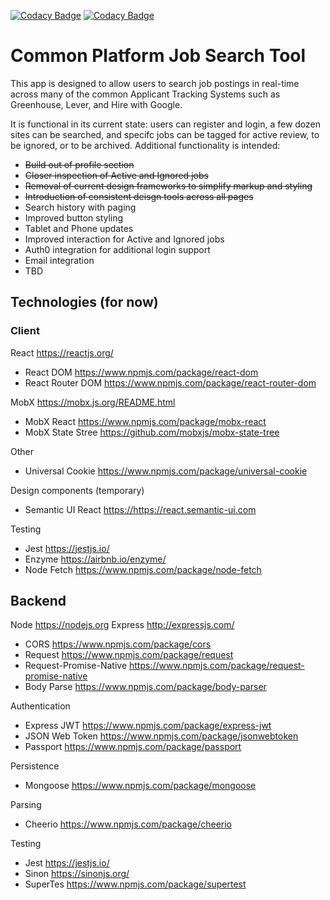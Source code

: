 [![Codacy Badge](https://api.codacy.com/project/badge/Grade/dab815f74ca248a6a00d73cf22474477)](https://www.codacy.com?utm_source=github.com&utm_medium=referral&utm_content=mikesullivan63/job-search&utm_campaign=Badge_Grade) [![Codacy Badge](https://api.codacy.com/project/badge/Coverage/dab815f74ca248a6a00d73cf22474477)](https://www.codacy.com?utm_source=github.com&utm_medium=referral&utm_content=mikesullivan63/job-search&utm_campaign=Badge_Coverage)

# Common Platform Job Search Tool

This app is designed to allow users to search job postings in real-time across many of the common Applicant Tracking Systems such as Greenhouse, Lever, and Hire with Google.

It is functional in its current state: users can register and login, a few dozen sites can be searched, and specifc jobs can be tagged for active review, to be ignored, or to be archived. Additional functionality is intended:

- ~~Build out of profile section~~
- ~~Closer inspection of Active and Ignored jobs~~
- ~~Removal of current design frameworks to simplify markup and styling~~
- ~~Introduction of consistent deisgn tools across all pages~~
- Search history with paging
- Improved button styling
- Tablet and Phone updates
- Improved interaction for Active and Ignored jobs
- Auth0 integration for additional login support
- Email integration
- TBD

## Technologies (for now)

### Client

React <https://reactjs.org/>

- React DOM <https://www.npmjs.com/package/react-dom>
- React Router DOM <https://www.npmjs.com/package/react-router-dom>

MobX <https://mobx.js.org/README.html>

- MobX React <https://www.npmjs.com/package/mobx-react>
- MobX State Stree <https://github.com/mobxjs/mobx-state-tree>

Other

- Universal Cookie <https://www.npmjs.com/package/universal-cookie>

Design components (temporary)

- Semantic UI React <https://https://react.semantic-ui.com>

Testing

- Jest <https://jestjs.io/>
- Enzyme <https://airbnb.io/enzyme/>
- Node Fetch <https://www.npmjs.com/package/node-fetch>

## Backend

Node <https://nodejs.org>
Express <http://expressjs.com/>

- CORS <https://www.npmjs.com/package/cors>
- Request <https://www.npmjs.com/package/request>
- Request-Promise-Native <https://www.npmjs.com/package/request-promise-native>
- Body Parse <https://www.npmjs.com/package/body-parser>

Authentication

- Express JWT <https://www.npmjs.com/package/express-jwt>
- JSON Web Token <https://www.npmjs.com/package/jsonwebtoken>
- Passport <https://www.npmjs.com/package/passport>

Persistence

- Mongoose <https://www.npmjs.com/package/mongoose>

Parsing

- Cheerio <https://www.npmjs.com/package/cheerio>

Testing

- Jest <https://jestjs.io/>
- Sinon <https://sinonjs.org/>
- SuperTes <https://www.npmjs.com/package/supertest>
